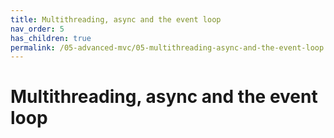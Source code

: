 ```yaml
---
title: Multithreading, async and the event loop
nav_order: 5
has_children: true
permalink: /05-advanced-mvc/05-multithreading-async-and-the-event-loop
---
```

# Multithreading, async and the event loop
